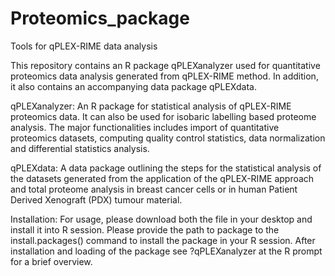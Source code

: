 # Proteomics_package
Tools for qPLEX-RIME data analysis

This repository contains an R package qPLEXanalyzer used for quantitative proteomics data analysis generated from qPLEX-RIME method. In addition, it also contains an accompanying data package qPLEXdata.

qPLEXanalyzer: An R package for statistical analysis of qPLEX-RIME proteomics data. It can also be used for isobaric labelling based proteome analysis. The major functionalities includes import of quantitative proteomics datasets, computing quality control statistics, data normalization and differential statistics analysis.

qPLEXdata: A data package outlining the steps for the statistical analysis of the datasets generated from the application of the qPLEX-RIME approach and total proteome analysis in breast cancer cells or in human Patient Derived Xenograft (PDX) tumour material.

Installation: For usage, please download both the file in your desktop and install it into R session. Please provide the path to package to the install.packages() command to install the package in your R session. After installation and loading of the package see ?qPLEXanalyzer at the R prompt for a brief overview.
